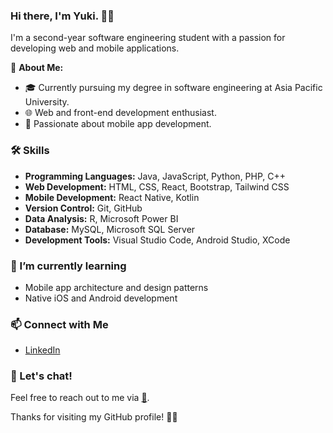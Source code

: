 ### Hi there, I'm Yuki. 👋🏻

I'm a second-year software engineering student with a passion for developing web and mobile applications. 

🚀 **About Me:**
- 🎓 Currently pursuing my degree in software engineering at Asia Pacific University.
- 🌐 Web and front-end development enthusiast.
- 📱 Passionate about mobile app development.

### 🛠️ Skills

- **Programming Languages:** Java, JavaScript, Python, PHP, C++
- **Web Development:** HTML, CSS, React, Bootstrap, Tailwind CSS
- **Mobile Development:** React Native, Kotlin
- **Version Control:** Git, GitHub
- **Data Analysis:** R, Microsoft Power BI
- **Database:** MySQL, Microsoft SQL Server
- **Development Tools:** Visual Studio Code, Android Studio, XCode

### 🌱 I’m currently learning

- Mobile app architecture and design patterns
- Native iOS and Android development

### 📫 Connect with Me

- [LinkedIn](https://www.linkedin.com/in/yuki-chew-ying-xi/)

### 💬 Let's chat!

Feel free to reach out to me via [💌](mailto:yukichew0803@gmail.com).

Thanks for visiting my GitHub profile! 🫶🏻


<!--
**yukichew/yukichew** is a ✨ _special_ ✨ repository because its `README.md` (this file) appears on your GitHub profile.

Here are some ideas to get you started:

- 🔭 I’m currently working on ...
- 🌱 I’m currently learning ...
- 👯 I’m looking to collaborate on ...
- 🤔 I’m looking for help with ...
- 💬 Ask me about ...
- 📫 How to reach me: ...
- 😄 Pronouns: ...
- ⚡ Fun fact: ...
-->
